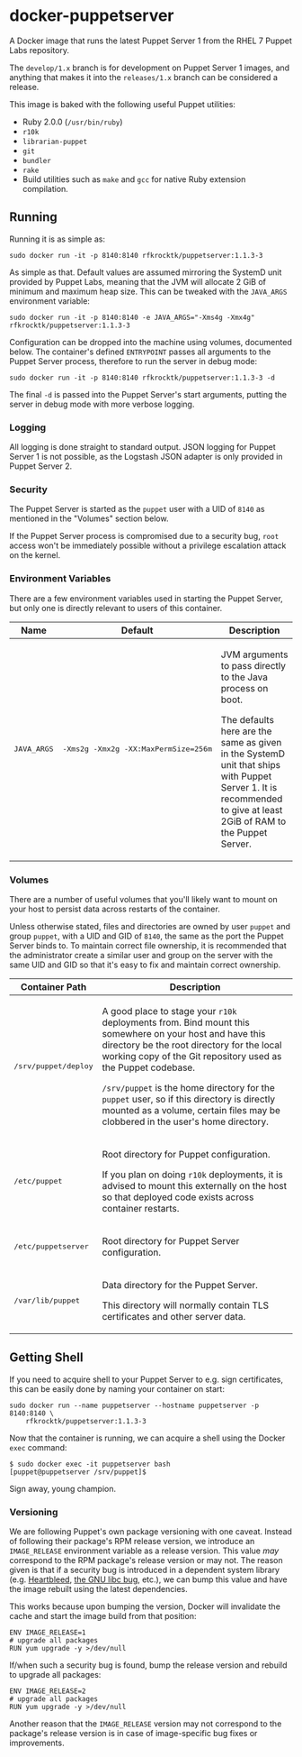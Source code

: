 docker-puppetserver
===================

A Docker image that runs the latest Puppet Server 1 from the RHEL 7 Puppet Labs repository.

The `develop/1.x` branch is for development on Puppet Server 1 images, and anything that makes it into the
`releases/1.x` branch can be considered a release.

This image is baked with the following useful Puppet utilities:

 - Ruby 2.0.0 (`/usr/bin/ruby`)
 - `r10k`
 - `librarian-puppet`
 - `git`
 - `bundler`
 - `rake`
 - Build utilities such as `make` and `gcc` for native Ruby extension compilation.

## Running

Running it is as simple as:

```
sudo docker run -it -p 8140:8140 rfkrocktk/puppetserver:1.1.3-3
```

As simple as that. Default values are assumed mirroring the SystemD unit provided by Puppet Labs, meaning that the JVM
will allocate 2 GiB of minimum and maximum heap size. This can be tweaked with the `JAVA_ARGS` environment variable:

```
sudo docker run -it -p 8140:8140 -e JAVA_ARGS="-Xms4g -Xmx4g" rfkrocktk/puppetserver:1.1.3-3
```

Configuration can be dropped into the machine using volumes, documented below. The container's defined `ENTRYPOINT`
passes all arguments to the Puppet Server process, therefore to run the server in debug mode:

```
sudo docker run -it -p 8140:8140 rfkrocktk/puppetserver:1.1.3-3 -d
```

The final `-d` is passed into the Puppet Server's start arguments, putting the server in debug mode with more verbose
logging.

### Logging

All logging is done straight to standard output. JSON logging for Puppet Server 1 is not possible, as the Logstash
JSON adapter is only provided in Puppet Server 2.

### Security

The Puppet Server is started as the `puppet` user with a UID of `8140` as mentioned in the "Volumes" section below.

If the Puppet Server process is compromised due to a security bug, `root` access won't be immediately possible
without a privilege escalation attack on the kernel.

### Environment Variables

There are a few environment variables used in starting the Puppet Server, but only one is directly relevant to users
of this container.

<table>
    <thead>
        <tr>
            <th>Name</th>
            <th>Default</th>
            <th>Description</th>
        </tr>
    </thead>
    <tbody>
        <tr>
            <td><pre>JAVA_ARGS</pre></td>
            <td><pre>-Xms2g -Xmx2g -XX:MaxPermSize=256m</td>
            <td>
                <p>JVM arguments to pass directly to the Java process on boot.</p>
                <p>The defaults here are the same as given in the SystemD unit that ships with Puppet Server 1.
                   It is recommended to give at least 2GiB of RAM to the Puppet Server.</p>
            </td>
        </tr>
    </tbody>
</table>

### Volumes

There are a number of useful volumes that you'll likely want to mount on your host to persist data across restarts
of the container.

Unless otherwise stated, files and directories are owned by user `puppet` and group `puppet`, with a UID and GID of
`8140`, the same as the port the Puppet Server binds to. To maintain correct file ownership, it is recommended that the
administrator create a similar user and group on the server with the same UID and GID so that it's easy to fix and
maintain correct ownership.

<table>
    <thead>
        <tr>
            <th>Container Path</th>
            <th>Description</th>
        </tr>
    </thead>
    <tbody>
        <tr>
            <td><pre>/srv/puppet/deploy</pre></td>
            <td>
                <p>A good place to stage your <code>r10k</code> deployments from. Bind mount this somewhere on your host
                   and have this directory be the root directory for the local working copy of the Git repository used
                   as the Puppet codebase.</p>
                <p><code>/srv/puppet</code> is the home directory for the <code>puppet</code> user, so if this directory
                   is directly mounted as a volume, certain files may be clobbered in the user's home directory.</p>
            </td>
        </tr>
        <tr>
            <td><pre>/etc/puppet</pre></td>
            <td>
                <p>Root directory for Puppet configuration.</p>
                <p>If you plan on doing <code>r10k</code> deployments, it is advised to mount this externally on the
                   host so that deployed code exists across container restarts.</p>
            </td>
        </tr>
        <tr>
            <td><pre>/etc/puppetserver</pre></td>
            <td>
                <p>Root directory for Puppet Server configuration.</p>
            </td>
        </tr>
        <tr>
            <td><pre>/var/lib/puppet</pre></td>
            <td>
                <p>Data directory for the Puppet Server.</p>
                <p>This directory will normally contain TLS certificates and other server data.</p>
            </td>
        </tr>
    </tbody>
</table>

## Getting Shell

If you need to acquire shell to your Puppet Server to e.g. sign certificates, this can be easily done by naming your
container on start:

```
sudo docker run --name puppetserver --hostname puppetserver -p 8140:8140 \
    rfkrocktk/puppetserver:1.1.3-3
```

Now that the container is running, we can acquire a shell using the Docker `exec` command:

```
$ sudo docker exec -it puppetserver bash
[puppet@puppetserver /srv/puppet]$
```

Sign away, young champion.

### Versioning

We are following Puppet's own package versioning with one caveat. Instead of following their package's RPM release
version, we introduce an `IMAGE_RELEASE` environment variable as a release version. This value _may_ correspond to the
RPM package's release version or may not. The reason given is that if a security bug is introduced in a dependent
system library (e.g. [Heartbleed][heartbleed], [the GNU libc bug][glibc-bug], etc.), we can bump this value and have the
image rebuilt using the latest dependencies.

This works because upon bumping the version, Docker will invalidate the cache and start the image build from that
position:

```
ENV IMAGE_RELEASE=1
# upgrade all packages
RUN yum upgrade -y >/dev/null
```

If/when such a security bug is found, bump the release version and rebuild to upgrade all packages:

```
ENV IMAGE_RELEASE=2
# upgrade all packages
RUN yum upgrade -y >/dev/null
```

Another reason that the `IMAGE_RELEASE` version may not correspond to the package's release version is in case of
image-specific bug fixes or improvements.

 [heartbleed]: http://heartbleed.com/
 [glibc-bug]: https://bugzilla.redhat.com/show_bug.cgi?id=CVE-2015-0235
